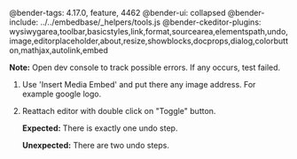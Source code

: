@bender-tags: 4.17.0, feature, 4462
@bender-ui: collapsed
@bender-include: ../../embedbase/_helpers/tools.js
@bender-ckeditor-plugins: wysiwygarea,toolbar,basicstyles,link,format,sourcearea,elementspath,undo,image,editorplaceholder,about,resize,showblocks,docprops,dialog,colorbutton,mathjax,autolink,embed

**Note:** Open dev console to track possible errors. If any occurs, test failed.

1. Use 'Insert Media Embed' and put there any image address. For example google logo.
2. Reattach editor with double click on "Toggle" button.

	**Expected:** There is exactly one undo step.

	**Unexpected:** There are two undo steps.
